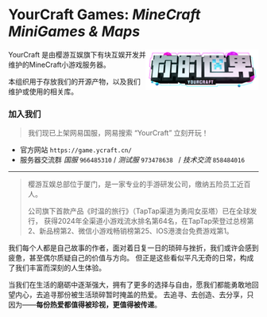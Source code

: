 # **YourCraft Games**: _MineCraft MiniGames & Maps_

<img align="right" height=45% width=45% src="https://raw.githubusercontent.com/YourCraftMC/.github/refs/heads/main/img/text_1440p.png" />

YourCraft 是由樱游互娱旗下有块互娱开发并维护的MineCraft小游戏服务器。

本组织用于存放我们的开源产物，以及我们维护或使用的相关库。

### 加入我们

> 我们现已上架网易国服，网易搜索 “YourCraft” 立刻开玩！


- 官方网站 `https://game.ycraft.cn/`
- 服务器交流群 _国服_ `966485310` / _测试服_ `973478638 ` / _技术交流_ `858484016`

___

> 樱游互娱总部位于厦门，是一家专业的手游研发公司，缴纳五险员工近百人。
> 
> 公司旗下首款产品《时温的旅行》（TapTap渠道为勇闯女巫塔）已在全球发行，
> 获得2024年全渠道小游戏流水排名第64名，在TapTap荣登过总榜第2、新品榜第2、微信小游戏畅销榜第25、IOS港澳台免费游戏第1。

我们每个人都是自己故事的作者，面对着日复一日的琐碎与挫折，我们或许会感到疲惫，甚至偶尔质疑自己的价值与方向。
但正是这些看似平凡无奇的日常，构成了我们丰富而深刻的人生体验。

当我们在生活的磨砺中逐渐强大，拥有了更多的选择与自由，愿我们都能勇敢地回望内心，去追寻那份被生活琐碎暂时掩盖的热爱。
去追寻、去创造、去分享，只因为——**每份热爱都值得被珍视，更值得被传递**。

